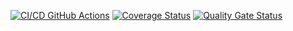 [![CI/CD GitHub Actions](https://github.com/hestiates/Test_lab2/actions/workflows/test-actions.yml/badge.svg)](https://github.com/hestiates/Test_lab2/actions/workflows/test-actions.yml)
[![Coverage Status](https://coveralls.io/repos/github/hestiates/Test_lab2/badge.svg?branch=main)](https://coveralls.io/github/hestiates/Test_lab2?branch=main)
[![Quality Gate Status](https://sonarcloud.io/api/project_badges/measure?project=hestiates_Test_lab2&metric=alert_status)](https://sonarcloud.io/summary/new_code?id=hestiates_Test_lab2)
